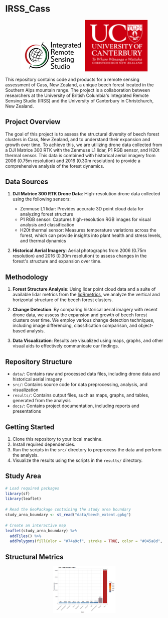 # IRSS_Cass

<p align="center">
  <img src="docs/irss_logo.png" alt="UBC - Integrated Remote Sensing Studio" width="200"/>
  <img src="docs/uc_logo.png" alt="University of Canterbury" width="200"/>
</p>

This repository contains code and products for a remote sensing assessment of Cass, New Zealand, a unique beech forest located in the Southern Alps mountain range. The project is a collaboration between researchers at the University of British Columbia's Integrated Remote Sensing Studio (IRSS) and the University of Canterbury in Christchurch, New Zealand.

## Project Overview

The goal of this project is to assess the structural diversity of beech forest clusters in Cass, New Zealand, and to understand their expansion and growth over time. To achieve this, we are utilizing drone data collected from a DJI Matrice 300 RTK with the Zenmuse L1 lidar, P1 RGB sensor, and H20t thermal sensor. This data is combined with historical aerial imagery from 2006 (0.75m resolution) and 2016 (0.30m resolution) to provide a comprehensive analysis of the forest dynamics.

## Data Sources

1. **DJI Matrice 300 RTK Drone Data**: High-resolution drone data collected using the following sensors:
    - Zenmuse L1 lidar: Provides accurate 3D point cloud data for analyzing forest structure
    - P1 RGB sensor: Captures high-resolution RGB images for visual analysis and classification
    - H20t thermal sensor: Measures temperature variations across the forest, which can provide insights into plant health and stress levels, and thermal dynamics

2. **Historical Aerial Imagery**: Aerial photographs from 2006 (0.75m resolution) and 2016 (0.30m resolution) to assess changes in the forest's structure and expansion over time.

## Methodology

1. **Forest Structure Analysis**: Using lidar point cloud data and a suite of available lidar metrics from the [lidRmetrics](https://github.com/ptompalski/lidRmetrics), we analyze the vertical and horizontal structure of the beech forest clusters.

2. **Change Detection**: By comparing historical aerial imagery with recent drone data, we assess the expansion and growth of beech forest clusters over time. We employ various change detection techniques, including image differencing, classification comparison, and object-based analysis.

3. **Data Visualization**: Results are visualized using maps, graphs, and other visual aids to effectively communicate our findings.

## Repository Structure

- `data/`: Contains raw and processed data files, including drone data and historical aerial imagery
- `src/`: Contains source code for data preprocessing, analysis, and visualization
- `results/`: Contains output files, such as maps, graphs, and tables, generated from the analysis
- `docs/`: Contains project documentation, including reports and presentations

## Getting Started

1. Clone this repository to your local machine.
2. Install required dependencies.
3. Run the scripts in the `src/` directory to preprocess the data and perform the analysis.
4. Visualize the results using the scripts in the `results/` directory.

## Study Area

```R
# Load required packages
library(sf)
library(leaflet)

# Read the GeoPackage containing the study area boundary
study_area_boundary <- st_read("data/beech_extent.gpkg")

# Create an interactive map
leaflet(study_area_boundary) %>%
  addTiles() %>%
  addPolygons(fillColor = "#74a9cf", stroke = TRUE, color = "#045a8d", weight = 2, opacity = 1, fillOpacity = 0.5)

```

## Structural Metrics

<p align="center">
  <img src="results/Metric_generation_time.png" alt="Time taken to generate pixel metrics" width="200"/>
</p>

